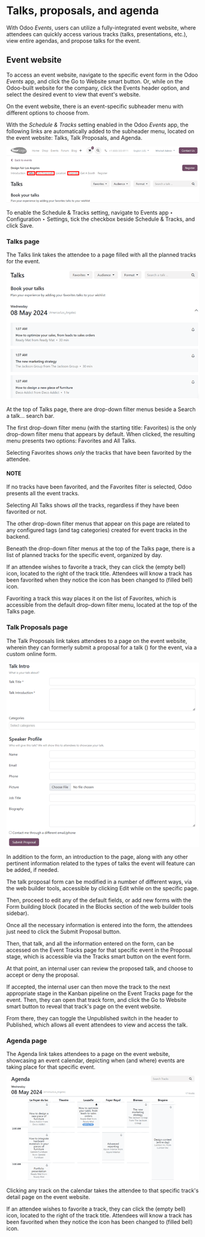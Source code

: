 # Talks, proposals, and agenda

With Odoo *Events*, users can utilize a fully-integrated event website, where attendees can quickly
access various tracks (talks, presentations, etc.), view entire agendas, and propose talks for the
event.

## Event website

To access an event website, navigate to the specific event form in the Odoo *Events* app, and click
the Go to Website smart button. Or, while on the Odoo-built website for the company,
click the Events header option, and select the desired event to view that event's
website.

On the event website, there is an event-specific subheader menu with different options to choose
from.

With the *Schedule & Tracks* setting enabled in the Odoo *Events* app, the following links are
automatically added to the subheader menu, located on the event website: Talks,
Talk Proposals, and Agenda.

![The track-related event submenu options on an event website built with Odoo Events.](track_manage_talks/track-submenu-options.png)

To enable the Schedule & Tracks setting, navigate to Events app ‣
Configuration ‣ Settings, tick the checkbox beside Schedule & Tracks, and click
Save.

### Talks page

The Talks link takes the attendee to a page filled with all the planned tracks for the
event.

![The Talks page on an event website built through the Odoo Events application.](track_manage_talks/talks-page.png)

At the top of Talks page, there are drop-down filter menus beside a Search
a talk... search bar.

The first drop-down filter menu (with the starting title: Favorites) is the only
drop-down filter menu that appears by default. When clicked, the resulting menu presents two
options: Favorites and All Talks.

Selecting Favorites shows *only* the tracks that have been favorited by the attendee.

#### NOTE
If no tracks have been favorited, and the Favorites filter is selected, Odoo presents
all the event tracks.

Selecting All Talks shows *all* the tracks, regardless if they have been favorited or
not.

The other drop-down filter menus that appear on this page are related to any configured tags (and
tag categories) created for event tracks in the backend.

Beneath the drop-down filter menus at the top of the Talks page, there is a list of
planned tracks for the specific event, organized by day.

If an attendee wishes to favorite a track, they can click the <i class="fa fa-bell-o"></i> (empty
bell) icon, located to the right of the track title. Attendees will know a track has been favorited
when they notice the icon has been changed to <i class="fa fa-bell"></i> (filled bell) icon.

Favoriting a track this way places it on the list of Favorites, which is accessible from
the default drop-down filter menu, located at the top of the Talks page.

### Talk Proposals page

The Talk Proposals link takes attendees to a page on the event website, wherein they can
formerly submit a proposal for a talk () for the event, via a custom online form.

![The Talk Proposals page on the event website built with the Odoo Events application.](track_manage_talks/talk-proposals-page.png)

In addition to the form, an introduction to the page, along with any other pertinent information
related to the types of talks the event will feature can be added, if needed.

The talk proposal form can be modified in a number of different ways, via the web builder tools,
accessible by clicking Edit while on the specific page.

Then, proceed to edit any of the default fields, or add new forms with the Form building
block (located in the Blocks section of the web builder tools sidebar).

Once all the necessary information is entered into the form, the attendees just need to click the
Submit Proposal button.

Then, that talk, and all the information entered on the form, can be accessed on the
Event Tracks page for that specific event in the Proposal stage, which is
accessible via the Tracks smart button on the event form.

At that point, an internal user can review the proposed talk, and choose to accept or deny the
proposal.

If accepted, the internal user can then move the track to the next appropriate stage in the Kanban
pipeline on the Event Tracks page for the event. Then, they can open that track form,
and click the Go to Website smart button to reveal that track's page on the event
website.

From there, they can toggle the Unpublished switch in the header to
Published, which allows all event attendees to view and access the talk.

### Agenda page

The Agenda link takes attendees to a page on the event website, showcasing an event
calendar, depicting when (and where) events are taking place for that specific event.

![The event Agenda page on the event website built with the Odoo Events application.](track_manage_talks/event-agenda-page.png)

Clicking any track on the calendar takes the attendee to that specific track's detail page on the
event website.

If an attendee wishes to favorite a track, they can click the <i class="fa fa-bell-o"></i> (empty
bell) icon, located to the right of the track title. Attendees will know a track has been favorited
when they notice the icon has been changed to <i class="fa fa-bell"></i> (filled bell) icon.
